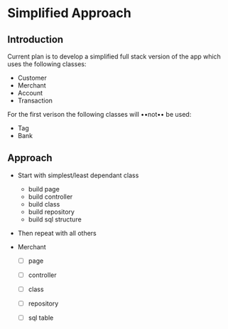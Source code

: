 # Simplified Approach

## Introduction

Current plan is to develop a simplified full stack version of the app which uses the following classes:

- Customer
- Merchant
- Account
- Transaction

For the first verison the following classes will ••not•• be used:

- Tag
- Bank


## Approach 

- Start with simplest/least dependant class
    - build page
    - build controller
    - build class 
    - build repository
    - build sql structure
- Then repeat with all others

- Merchant
    - [ ] page
    - [ ] controller
    - [ ] class
    - [ ] repository
    - [ ] sql table 


